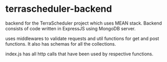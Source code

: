 # terrascheduler-backend

backend for the TerraScheduler project which uses MEAN stack. Backend consists of code written in ExpressJS using MongoDB server. 

uses middlewares to validate requests and util functions for get and post functions. It also has schemas for all the collections.

index.js has all http calls that have been used by respective functions.
